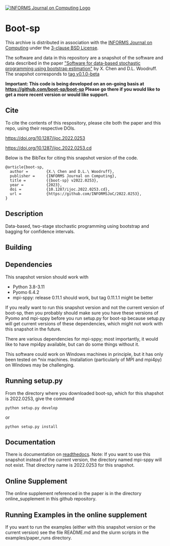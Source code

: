 [![INFORMS Journal on Computing Logo](https://INFORMSJoC.github.io/logos/INFORMS_Journal_on_Computing_Header.jpg)](https://pubsonline.informs.org/journal/ijoc)

# Boot-sp

This archive is distributed in association with the [INFORMS Journal on
Computing](https://pubsonline.informs.org/journal/ijoc) under the [3-clause BSD License](LICENSE).

The software and data in this repository are a snapshot of the software and data
described in the paper
["Software for data-based stochastic programming using bootstrap estimation"](https://doi.org/10.1287/ijoc.2022.0253) by X. Chen and D.L. Woodruff.
The snapshot corresponds to [tag v0.1.0-beta](https://github.com/boot-sp/boot-sp/releases/tag/v0.1.0-beta)


**Important: This code is being developed on an on-going basis at 
https://github.com/boot-sp/boot-sp Please go there if you would like to
get a more recent version or would like support.**

## Cite

To cite the contents of this respository, please cite both the paper and this repo, using their respective DOIs.

https://doi.org/10.1287/ijoc.2022.0253

https://doi.org/10.1287/ijoc.2022.0253.cd

Below is the BibTex for citing this snapshot version of the code.

```
@article{boot-sp,
  author =        {X.\ Chen and D.L.\ Woodruff},
  publisher =     {INFORMS Journal on Computing},
  title =         {{boot-sp} v2022.0253},
  year =          {2023},
  doi =           {10.1287/ijoc.2022.0253.cd},
  url =           {https://github.com/INFORMSJoC/2022.0253},
}  
```

## Description

Data-based, two-stage stochastic programming using bootstrap and bagging for confidence intervals.

## Building

## Dependencies

This snapshot version should work with

- Python 3.8-3.11
- Pyomo 6.4.2
- mpi-sppy: release 0.11.1 should work, but tag 0.11.1.1 might be better

If you really want to run this snapshot version and not the current version of boot-sp, then
you probably should make sure you have these versions of Pyomo and mpi-sppy
before you run setup.py for boot-sp because setup.py will get current versions of these
dependencies, which might not work with this snapshot in the future.

There are various dependencies for mpi-sppy; most importantly, it would like to have mpi4py available, but can do some things without it.

This software could work on Windows machines in principle, but it has only been tested on *nix machines.
Installation (particularly of MPI and mpi4py) on Windows may be challenging.

## Running setup.py

From the directory where you downloaded boot-sp, which for this shapshot is 2022.0253,
give the command

```
python setup.py develop
```

or

```
python setup.py install
```

## Documentation

There is documentation on [readthedocs](https://boot-sp.readthedocs.io/en/latest/). Note: If
you want to use this snapshot instead of the current version, the directory named
mpi-sppy will not exist. That directory name is 2022.0253 for this snapshot.

## Online Supplement

The online supplement referenced in the paper is in the directory online_supplement in this
github repository.

## Running Examples in the online supplement

If you want to run the examples (either with this snapshot version or the current version)
see the file README.md and the slurm scripts in the examples/paper_runs directory.



